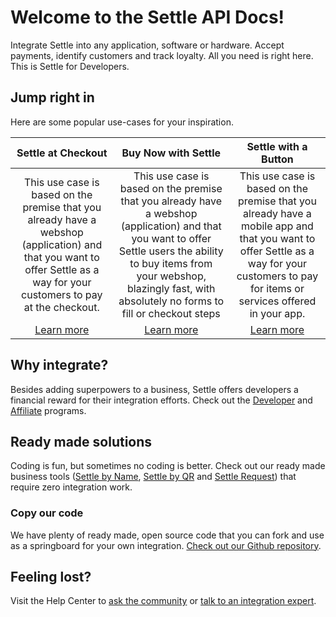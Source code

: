 # Welcome to the Settle API Docs!

Integrate Settle into any application, software or hardware. Accept payments, identify customers and track loyalty. All you need is right here. This is Settle for Developers.

## Jump right in
Here are some popular use-cases for your inspiration.

Settle at Checkout | Buy Now with Settle | Settle with a Button
:-------:|:--------:|:-------:
 This use case is based on the premise that you already have a webshop (application) and that you want to offer Settle as a way for your customers to pay at the checkout. | This use case is based on the premise that you already have a webshop (application) and that you want to offer Settle users the ability to buy items from your webshop, blazingly fast, with absolutely no forms to fill or checkout steps | This use case is based on the premise that you already have a mobile app and that you want to offer Settle as a way for your customers to pay for items or services offered in your app.
 [Learn more](./ZG9jOjM0NzQwMDIy-settle-at-checkout) | [Learn more](./ZG9jOjM0NzQwMDIz-buy-now-with-settle) | [Learn more](./ZG9jOjM0NzQwMDI2-settle-with-a-button)


## Why integrate?
Besides adding superpowers to a business, Settle offers developers a financial reward for their integration efforts. Check out the [Developer](https://settle.eu/developer/) and [Affiliate](https://settle.eu/affiliates/) programs.

## Ready made solutions
Coding is fun, but sometimes no coding is better. Check out our ready made business tools ([Settle by Name](https://support.settle.eu/hc/en-150/articles/360002251057-Settle-by-Name), [Settle by QR](https://support.settle.eu/hc/en-150/articles/360020794917-Settle-by-QR) and [Settle Request](https://support.settle.eu/hc/en-150/articles/360012440258-Settle-Request)) that require zero integration work.

### Copy our code
We have plenty of ready made, open source code that you can fork and use as a springboard for your own integration. [Check out our Github repository](https://github.com/SettleAPI).



## Feeling lost?
Visit the Help Center to [ask the community](https://support.settle.eu/hc/en-150/community/topics) or [talk to an integration expert](https://support.settle.eu/hc/en-150/requests/new).